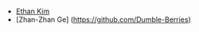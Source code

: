 * [Ethan Kim](https://github.com/paperairplain)
* [Zhan-Zhan Ge] (https://github.com/Dumble-Berries)